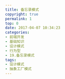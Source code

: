 ```yaml
---
title: 备忘录模式
copyright: true
permalink: 1
top: 0
date: 2017-04-07 10:34:23
categories:
- 前端开发
- 基础知识
- 设计模式
- 行为型
- 19.备忘录模式
tags:
- 设计模式
- 抽象工厂模式
---
```

